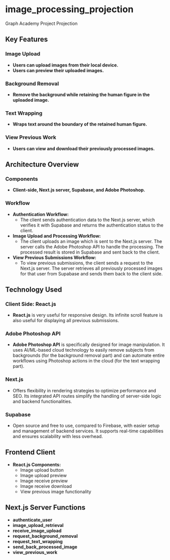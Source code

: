# image_processing_projection
Graph Academy Project Projection

## Key Features

### Image Upload
- **Users can upload images from their local device.**
- **Users can preview their uploaded images.**

### Background Removal
- **Remove the background while retaining the human figure in the uploaded image.**

### Text Wrapping
- **Wraps text around the boundary of the retained human figure.**

### View Previous Work
- **Users can view and download their previously processed images.**

## Architecture Overview

### Components
- **Client-side, Next.js server, Supabase, and Adobe Photoshop.**

### Workflow
- **Authentication Workflow:** 
  - The client sends authentication data to the Next.js server, which verifies it with Supabase and returns the authentication status to the client.
- **Image Upload and Processing Workflow:**
  - The client uploads an image which is sent to the Next.js server. The server calls the Adobe Photoshop API to handle the processing. The processed result is stored in Supabase and sent back to the client.
- **View Previous Submissions Workflow:**
  - To view previous submissions, the client sends a request to the Next.js server. The server retrieves all previously processed images for that user from Supabase and sends them back to the client side.

## Technology Used

### Client Side: React.js
- **React.js** is very useful for responsive design. Its infinite scroll feature is also useful for displaying all previous submissions.

### Adobe Photoshop API
- **Adobe Photoshop API** is specifically designed for image manipulation. It uses AI/ML-based cloud technology to easily remove subjects from backgrounds (for the background removal part) and can automate entire workflows using Photoshop actions in the cloud (for the text wrapping part).

### Next.js
- Offers flexibility in rendering strategies to optimize performance and SEO. Its integrated API routes simplify the handling of server-side logic and backend functionalities.

### Supabase
- Open source and free to use, compared to Firebase, with easier setup and management of backend services. It supports real-time capabilities and ensures scalability with less overhead.

## Frontend Client
- **React.js Components:**
  - Image upload button
  - Image upload preview
  - Image receive preview
  - Image receive download
  - View previous image functionality

## Next.js Server Functions
- **authenticate_user**
- **image_upload_retrieval**
- **receive_image_upload**
- **request_background_removal**
- **request_text_wrapping**
- **send_back_processed_image**
- **view_previous_work**
